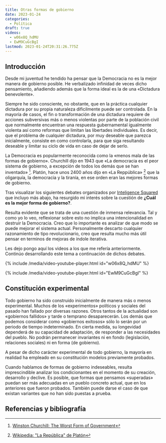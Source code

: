```yaml
---
title: Otras formas de gobierno
date: 2023-01-24
categories:
  - Política
draft: true
videos:
  - w06x8Q_hdMU
  - EwM9CuGcBgI
lastmod: 2023-01-24T20:31:26.775Z
---
```


## Introducción
Desde mi juventud he tendido ha pensar que la Democracia no es la mejor manera de gobierno posible. He verbalizado infinidad de veces dicho pensamiento, añadiendo además que la forma ideal es la de una «Dictadura benevolente».

Siempre he sido consciente, no obstante, que en la práctica cualquier dictadura por su propia naturaleza dificilmente puede ser controlada. En la mayoría de casos, el fin o transformación de una dictadura requiere de acciones subversivas más o menos violentas por parte de la población civil que normalmente encuentran una respuesta gubernamental igualmente violenta así como reformas que limitan las libertades individuales. Es decir, que el problema de cualquier dictadura, por muy deseable que parezca inicialmente, consiste en como controlarla, para que siga resultando deseable y limitar su ciclo de vida en caso de dejar de serlo.

La Democracia es popularmente reconocida como la «menos mala de las formas de gobierno». Churchill dijo en 1943 que «La democracia es el peor sistema de gobierno, a excepción de todos los demás que se han inventado» [^churchill]. Platón, hace unos 2400 años dijo en «La Reppública» [^platon] que la oligarquía, la democracia y la tiranía, en ese orden eran las mejores formas de gobierno.


Tras visualizar los siguientes debates organizados por [Inteligence Squared](https://intelligencesquared.com) que incluyo más abajo, ha resurgido mi interés sobre la cuestión de **¿Cuál es la mejor forma de gobierno?**.

Resulta evidente que se trata de una cuestión de inmensa relevancia. Tal y como yo lo veo, reflexionar sobre esto no implica una intencionalidad en destruir la Democracia. Creo que lo importante es analizar de que modo se puede mejorar el sistema actual. Personalmente descarto cualquier razonamiento de tipo revolucionario, creo que resulta mucho más útil pensar en terminos de mejoras de índole iterativa.

Les dejo pongo aquí los videos a los que me refería anteriormente. Continúo desarrollando este tema a continuación de dichos debates.

{% include /media/video-youtube-player.html  id="w06x8Q_hdMU" %} 

{% include /media/video-youtube-player.html  id="EwM9CuGcBgI" %} 

## Constitución experimental
Todo gobierno ha sido construido inicialmente de manera más o menos experimental. Muchos de los «experimentos» políticos y sociales del pasado han fallado por diversas razones. Otros tantos de la actualidad son «gobiernos fallidos» y tarde o temprano desaparecerán. Los demás que podemos considerar como «gobiernos exitosos» sólo lo serán por un periodo de tiempo indeterminado. En cierta medida, su longevidad dependerá de su capacidad de adaptación, de responder a las necesidades del pueblo. No podrán permanecer invariantes ni en fondo (legislación, relaciones sociales) ni en forma (de gobierno).

A pesar de dicho carácter experimental de todo gobierno, la mayoría en realidad ha empleado en su constitución modelos previamente probados.

Cuando hablamos de formas de gobierno indeseables, resulta imprescindible analizar los condicionantes en el momento de su creación, desarrollo y declive. Es posible, que formas que pensamos «superadas» puedan ser más adecuadas en un pueblo concreto actual, que en los anteriores que fueron probados. También puede darse el caso de que existan variantes que no han sido puestas a prueba.


## Referencias y bibliografía
[^churchill]: [Winston Churchill: The Worst Form of Government](https://winstonchurchill.org/resources/quotes/the-worst-form-of-government/)
[^platon]: [Wikipedia: "La República" de Platón](https://es.wikipedia.org/wiki/Rep%C3%BAblica_(Plat%C3%B3n))